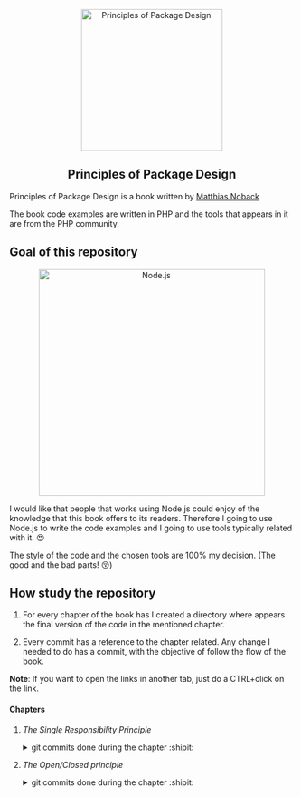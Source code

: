 <p align="center">
  <a href="https://www.apress.com/gp/book/9781484241189">
    <img alt="Principles of Package Design" src="https://images.springer.com/sgw/books/big/9781484241189.jpg" width="250" />
  </a>
</p>
<h2 align="center">
 Principles of Package Design <br>
</h2>

Principles of Package Design is a book written by [Matthias Noback](https://matthiasnoback.nl/)

The book code examples are written in PHP and the tools that appears in it are from the PHP community.

## Goal of this repository

<p align="center">
  <a href="https://nodejs.org/">
    <img
      alt="Node.js"
      src="https://nodejs.org/static/images/logo-light.svg"
      width="400"
    />
  </a>
</p>

I would like that people that works using Node.js could enjoy of the knowledge that this book offers to its readers. Therefore I going to use Node.js to write the code examples and I going to use tools typically related with it. :heart_eyes:

The style of the code and the chosen tools are 100% my decision. (The good and the bad parts! :kissing_closed_eyes:)

## How study the repository

1. For every chapter of the book has I created a directory
   where appears the final version of the code in the mentioned chapter.

2. Every commit has a reference to the chapter related. Any change I needed to do has a commit, with the objective of follow the flow of the book.

**Note**: If you want to open the links in another tab, just do a CTRL+click on the link.

#### Chapters

1.  _The Single Responsibility Principle_

    <details><summary>git commits done during the chapter :shipit:</summary>
     <p>
      - <a href="https://github.com/devcorpio/principles-of-package-design/commit/f378ccb">Initial commit</a><br>
      - <a href="https://github.com/devcorpio/principles-of-package-design/commit/265c9b6">update README</a><br>
      - <a href="https://github.com/devcorpio/principles-of-package-design/commit/1b28ca6">In order to commit formatted code I installed prettier, pretty-quick and husky</a><br>
      - <a href="https://github.com/devcorpio/principles-of-package-design/commit/822d1e7">adding gitignore file</a><br>
      - <a href="https://github.com/devcorpio/principles-of-package-design/commit/26fa2cc">adding prettier config file</a><br>
      - <a href="https://github.com/devcorpio/principles-of-package-design/commit/395c7e0">creating confirmationMailMailer using a factory function with too many responsibilities</a><br>
      - <a href="https://github.com/devcorpio/principles-of-package-design/commit/8bc0925">extracting the creation of confirmation mail responsibility into his own place</a><br>
      - <a href="https://github.com/devcorpio/principles-of-package-design/commit/51489e7">refactoring confirmationMailMailer to reduce its responsibilities and use instead confirmationMailFactory</a><br>
      - <a href="https://github.com/devcorpio/principles-of-package-design/commit/09f676b">renaming confirmationMailMailer file</a>
     </p>
    </details>

2.  _The Open/Closed principle_

    <details><summary>git commits done during the chapter :shipit:</summary>
     <p>
      - <a href="https://github.com/devcorpio/principles-of-package-design/commit/8de78eb">create a genericEncoder that violates the open/closed principle</a><br>
      - <a href="https://github.com/devcorpio/principles-of-package-design/commit/0ac5c23">worsen the genericEncoder adding a case for yaml format</a><br>
      - <a href="https://github.com/devcorpio/principles-of-package-design/commit/c4ee242">worsen the genericEncoder adding the method prepareData that also violates the open/closed principle</a><br>
     </p>
    </details>
